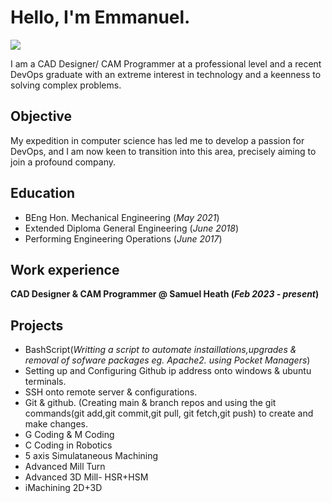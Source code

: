 # Hello, I'm Emmanuel.
<a href="https://linkedin.com/in/emmanuel-amoateng-669b96182/"><img src="https://img.shields.io/badge/-LinkedIn-0072b1?&style=for-the-badge&logo=linkedin&logoColor=white" /></a>


I am a CAD Designer/ CAM Programmer at a professional level and a recent DevOps graduate with an extreme interest in technology and a keenness to solving complex problems.

## Objective

My expedition in computer science has led me to develop a passion for DevOps, and I am now keen to transition into this area, precisely aiming to join a profound company. 

## Education 
- BEng Hon. Mechanical Engineering (_May 2021_) 
- Extended Diploma General Engineering (_June 2018_) 
- Performing Engineering Operations (_June 2017_)

## Work experience 
**CAD Designer & CAM Programmer @ Samuel Heath (_Feb 2023 - present_)**

## Projects 
- BashScript(_Writting a script to automate instaillations,upgrades & removal of sofware packages eg. Apache2. using Pocket Managers_)
- Setting up and Configuring Github ip address onto windows & ubuntu terminals.
- SSH onto remote server & configurations.
- Git & github. (Creating main & branch repos and using the git commands(git add,git commit,git pull, git fetch,git push) to create and make changes. 
- G Coding & M Coding
- C Coding in Robotics 
- 5 axis Simulataneous Machining
- Advanced Mill Turn
- Advanced 3D Mill- HSR+HSM
- iMachining 2D+3D
